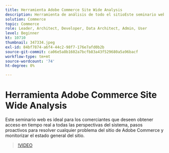 ```yaml
---
title: Herramienta Adobe Commerce Site Wide Analysis
description: Herramienta de análisis de todo el sitioEste seminario web es ideal para los comerciantes que deseen obtener acceso en tiempo real a todas las perspectivas del sistema, pasos proactivos para resolver cualquier problema del sitio de Adobe Commerce y monitorizar el estado general del sitio.
solution: Commerce
topic: Commerce
role: Leader, Architect, Developer, Data Architect, Admin, User
level: Beginner
kt: 10710
thumbnail: 347334.jpeg
exl-id: 84bf7874-a6f4-44c2-98f7-176e7afd0b2b
source-git-commit: ca06e5a8b1602a7bcfb83a43f529680a5a96bacf
workflow-type: tm+mt
source-wordcount: '74'
ht-degree: 0%

---
```


# Herramienta Adobe Commerce Site Wide Analysis

Este seminario web es ideal para los comerciantes que deseen obtener acceso en tiempo real a todas las perspectivas del sistema, pasos proactivos para resolver cualquier problema del sitio de Adobe Commerce y monitorizar el estado general del sitio.

>[!VIDEO](https://video.tv.adobe.com/v/347334/?quality=12&learn=on)

